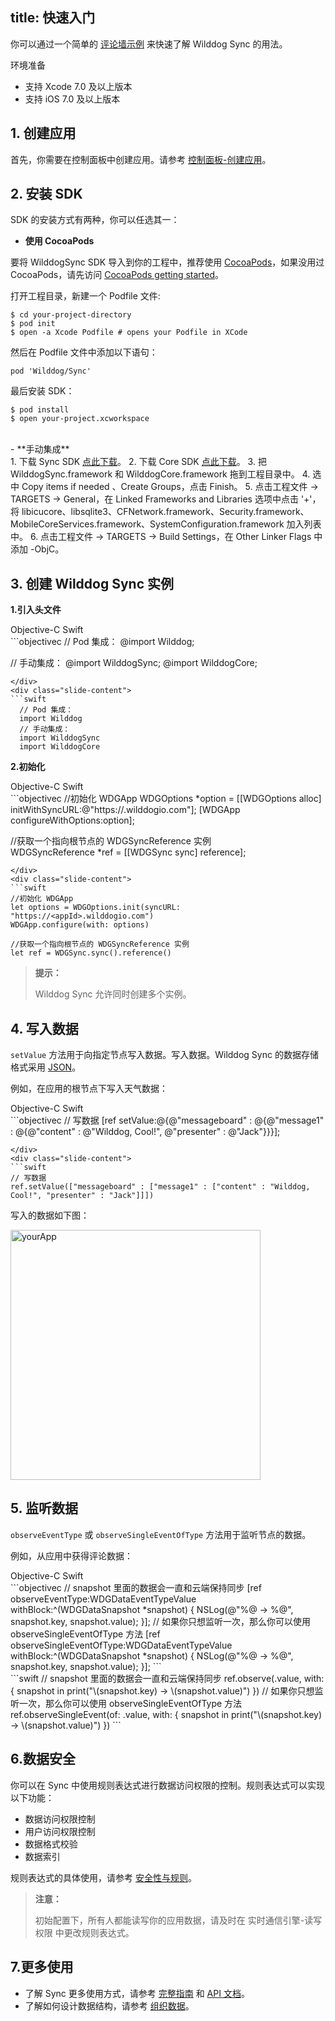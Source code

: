 
title: 快速入门
---

你可以通过一个简单的 [评论墙示例](https://github.com/WildDogTeam/sync-quickstart-ios) 来快速了解 Wilddog Sync 的用法。

<div class="env">
    <p class="env-title">环境准备</p>
    <ul>
        <li>支持 Xcode 7.0 及以上版本</li>
        <li>支持 iOS 7.0 及以上版本</li>
    </ul>
</div>

## 1. 创建应用

首先，你需要在控制面板中创建应用。请参考 [控制面板-创建应用](/console/creat.html)。

## 2. 安装 SDK

SDK 的安装方式有两种，你可以任选其一：

- **使用 CocoaPods** 

要将 WilddogSync SDK 导入到你的工程中，推荐使用 [CocoaPods](https://cocoapods.org/)，如果没用过 CocoaPods，请先访问  [CocoaPods getting started](https://guides.cocoapods.org/using/getting-started.html)。 

打开工程目录，新建一个 Podfile 文件:

	$ cd your-project-directory
	$ pod init
	$ open -a Xcode Podfile # opens your Podfile in XCode

然后在 Podfile 文件中添加以下语句：

	pod 'Wilddog/Sync'

最后安装 SDK：

	$ pod install
	$ open your-project.xcworkspace

</br>
- **手动集成** 
  </br>   
1. 下载 Sync SDK <a href="https://cdn.wilddog.com/sdk/ios/0.5.17/WilddogVideo-0.5.17.zip" id="sync_ios_d">点此下载</a>。   
2. 下载 Core SDK <a href="https://cdn.wilddog.com/sdk/ios/2.0.8/WilddogCore.framework-2.0.8.zip" id="sync_core_d">点此下载</a>。    
3. 把 WilddogSync.framework 和 WilddogCore.framework 拖到工程目录中。  
4. 选中 Copy items if needed 、Create Groups，点击 Finish。  
5. 点击工程文件 -> TARGETS -> General，在 Linked Frameworks and Libraries 选项中点击 '+'，将 libicucore、libsqlite3、CFNetwork.framework、Security.framework、MobileCoreServices.framework、SystemConfiguration.framework 加入列表中。
6. 点击工程文件 -> TARGETS -> Build Settings，在 Other Linker Flags 中添加 -ObjC。

## 3. 创建 Wilddog Sync 实例

**1.引入头文件**

<div class="slide">
<div class='slide-title'>
  <span class="slide-tab tab-current">Objective-C</span>
  <span class="slide-tab">Swift</span>
</div>
<div class="slide-content slide-content-show">
```objectivec
  // Pod 集成：
  @import Wilddog;
  
  // 手动集成：
  @import WilddogSync;
  @import WilddogCore;
```
</div>
<div class="slide-content">
```swift
  // Pod 集成：
  import Wilddog
  // 手动集成：
  import WilddogSync
  import WilddogCore
```
</div>
</div>



**2.初始化**

<div class="slide">
<div class='slide-title'>
  <span class="slide-tab tab-current">Objective-C</span>
  <span class="slide-tab">Swift</span>
</div>
<div class="slide-content slide-content-show">
```objectivec
//初始化 WDGApp
WDGOptions *option = [[WDGOptions alloc] initWithSyncURL:@"https://<appId>.wilddogio.com"];
[WDGApp configureWithOptions:option];

//获取一个指向根节点的 WDGSyncReference 实例    
WDGSyncReference *ref = [[WDGSync sync] reference];
```
</div>
<div class="slide-content">
```swift
//初始化 WDGApp
let options = WDGOptions.init(syncURL: "https://<appId>.wilddogio.com")
WDGApp.configure(with: options)

//获取一个指向根节点的 WDGSyncReference 实例
let ref = WDGSync.sync().reference()
```
</div>
</div>



<blockquote class="notice">
  <p><strong>提示：</strong></p>

 Wilddog Sync 允许同时创建多个实例。

</blockquote>

## 4. 写入数据

`setValue` 方法用于向指定节点写入数据。写入数据。Wilddog Sync 的数据存储格式采用 [JSON](http://json.org/json-zh.html)。

例如，在应用的根节点下写入天气数据：

<div class="slide">
<div class='slide-title'>
  <span class="slide-tab tab-current">Objective-C</span>
  <span class="slide-tab">Swift</span>
</div>
<div class="slide-content slide-content-show">
```objectivec
// 写数据
[ref setValue:@{@"messageboard" : @{@"message1" : @{@"content" : @"Wilddog, Cool!", @"presenter" : @"Jack"}}}];


```
</div>
<div class="slide-content">
```swift
// 写数据
ref.setValue(["messageboard" : ["message1" : ["content" : "Wilddog, Cool!", "presenter" : "Jack"]]])

```
</div>
</div>

写入的数据如下图：

 <img src="/images/saveapp.png" alt="yourApp" width="400">

## 5. 监听数据

`observeEventType` 或 `observeSingleEventOfType` 方法用于监听节点的数据。

例如，从应用中获得评论数据：

<div class="slide">
<div class='slide-title'>
  <span class="slide-tab tab-current">Objective-C</span>
  <span class="slide-tab">Swift</span>
</div>
<div class="slide-content slide-content-show">
```objectivec
// snapshot 里面的数据会一直和云端保持同步
[ref observeEventType:WDGDataEventTypeValue withBlock:^(WDGDataSnapshot *snapshot) {
    NSLog(@"%@ -> %@", snapshot.key, snapshot.value);
}];
// 如果你只想监听一次，那么你可以使用 observeSingleEventOfType 方法
[ref observeSingleEventOfType:WDGDataEventTypeValue withBlock:^(WDGDataSnapshot *snapshot) {
    NSLog(@"%@ -> %@", snapshot.key, snapshot.value);    
}];
```
</div>
<div class="slide-content">
```swift
// snapshot 里面的数据会一直和云端保持同步
ref.observe(.value, with: {
    snapshot in
    print("\(snapshot.key) -> \(snapshot.value)")
})
// 如果你只想监听一次，那么你可以使用 observeSingleEventOfType 方法
ref.observeSingleEvent(of: .value, with: {
    snapshot in
    print("\(snapshot.key) -> \(snapshot.value)")
})
```
</div>
</div>



## 6.数据安全

你可以在 Sync 中使用规则表达式进行数据访问权限的控制。规则表达式可以实现以下功能：

- 数据访问权限控制
- 用户访问权限控制
- 数据格式校验
- 数据索引

规则表达式的具体使用，请参考 [安全性与规则](/sync/iOS/rules/introduce.html)。

<blockquote class="warning">
  <p><strong>注意：</strong></p>

初始配置下，所有人都能读写你的应用数据，请及时在 实时通信引擎-读写权限 中更改规则表达式。

</blockquote>

## 7.更多使用

- 了解 Sync 更多使用方式，请参考 [完整指南](/sync/iOS/guide/save-data.html) 和 [API 文档](/sync/iOS/api/WDGOptions.html)。
- 了解如何设计数据结构，请参考 [组织数据](/sync/iOS/guide/bestpractice/structure-data.html)。

